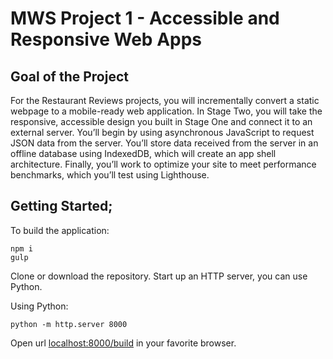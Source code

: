 # MWS Project 1 - Accessible and Responsive Web Apps

## Goal of the Project

For the Restaurant Reviews projects, you will incrementally convert a static webpage to a mobile-ready web application. In Stage Two, you will take the responsive, accessible design you built in Stage One and connect it to an external server. You’ll begin by using asynchronous JavaScript to request JSON data from the server. You’ll store data received from the server in an offline database using IndexedDB, which will create an app shell architecture. Finally, you’ll work to optimize your site to meet performance benchmarks, which you’ll test using Lighthouse.

## Getting Started;
To build the application:
```
npm i
gulp
```
Clone or download the repository.
Start up an HTTP server, you can use Python.

Using Python:

```
python -m http.server 8000
```

Open url [localhost:8000/build](localhost:8000/build) in your favorite browser.